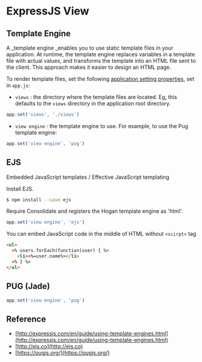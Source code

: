 # ExpressJS View

## Template Engine

A \_template engine \_enables you to use static template files in your application. At runtime, the template engine replaces variables in a template file with actual values, and transforms the template into an HTML file sent to the client. This approach makes it easier to design an HTML page.

To render template files, set the following [application setting properties](http://expressjs.com/en/4x/api.html#app.set), set in `app.js`:

* `views` : the directory where the template files are located. Eg, this defaults to the `views` directory in the application root directory.

```js
app.set('views', './views')
```

* `view engine` : the template engine to use. For example, to use the Pug template engine:

```js
app.set('view engine', 'pug')
```

## EJS

Embedded JavaScript templates / Effective JavaScript templating

Install EJS.

```bash
$ npm install --save ejs
```

Require Consolidate and registers the Hogan template engine as 'html'.

```js
app.set('view engine', 'ejs')
```

You can embed JavaScript code in the middle of HTML without `<scirpt>` tag

```html
<ul>
  <% users.forEach(function(user) { %>
    <li><%=user.name%></li>
  <% } %>
</ul>
```

## PUG \(Jade\)

```js
app.set('view engine', 'pug')
```

## Reference

* [http://expressjs.com/en/guide/using-template-engines.html](http://expressjs.com/en/guide/using-template-engines.html)
* [http://ejs.co](http://ejs.co)
* [https://pugjs.org/](https://pugjs.org/)



